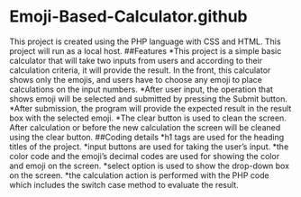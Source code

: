 # Emoji-Based-Calculator.github
This project is created using the PHP language with CSS and HTML. This project will run as a local host.
##Features
*This project is a simple basic calculator that will take two inputs from users and according to their calculation criteria, it will provide the result. In the front, this calculator shows only the emojis, and users have to choose any emoji to place calculations on the input numbers. 
*After user input, the operation that shows emoji will be selected and submitted by pressing the Submit button.
*After submission, the program will provide the expected result in the result box with the selected emoji.
*The clear button is used to clean the screen. After calculation or before the new calculation the screen will be cleaned using the clear button.
##Coding details
*h1 tags are used for the heading titles of the project.
*input buttons are used for taking the user’s input.
*the color code and the emoji’s decimal codes are used for showing the color and emoji on the screen.
*select option is used to show the drop-down box on the screen.
*the calculation action is performed with the PHP code which includes the switch case method to evaluate the result.
